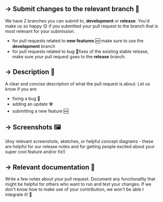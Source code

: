 <!-- MANY MANY THANKS FOR YOUR CONTRIBUTION. ML5 ❤️S YOU! -->
## → Submit changes to the relevant branch 🌲

We have 2 branches you can submit to, **development** or **release**. You'd make us so happy 😊 if you submitted your pull request to the branch that is most relevant for your submission.

- for pull requests related to **new features** 🆕 make sure to use the **development** branch
- for pull requests related to bug 🐛fixes of the existing stable release, make sure your pull request  goes to the **release** branch.


## → Description 📝

A clear and concise description of what the pull request is about. Let us know if you are:

- fixing a bug 🐛
- adding an update 🛠
- submitting a new feature 🆕 

## → Screenshots 🖼
(Any relevant screenshots, sketches, or helpful concept diagrams - these are helpful for our release notes and for getting people excited about your super cool feature and/or fix!)


## → Relevant documentation 🌴

Write a few notes about your pull request. Document any functionality that might be helpful for others who want to run and test your changes. If we don't know how to make use of your contribution, we won't be able t integrate it! 🙏



